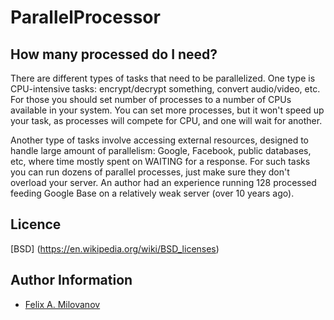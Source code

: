 ParallelProcessor
=================

How many processed do I need?
-----------------------------

There are different types of tasks that need to be parallelized. One type is
CPU-intensive tasks: encrypt/decrypt something, convert audio/video, etc. For
those you should set number of processes to a number of CPUs available in your
system. You can set more processes, but it won't speed up your task, as 
processes will compete for CPU, and one will wait for another.

Another type of tasks involve accessing external resources, designed to handle
large amount of parallelism: Google, Facebook, public databases, etc, where
time mostly spent on WAITING for a response. For such tasks you can run dozens 
of parallel processes, just make sure they don't overload your server. An 
author had an experience running 128 processed feeding Google Base on a 
relatively weak server (over 10 years ago). 

Licence
-------
[BSD] (https://en.wikipedia.org/wiki/BSD_licenses)

Author Information
------------------

* [Felix A. Milovanov](https://github.com/fmilovanov)